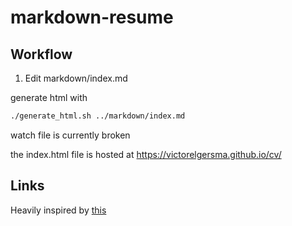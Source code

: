# markdown-resume

## Workflow

1. Edit markdown/index.md

generate html with

```zsh
./generate_html.sh ../markdown/index.md
```

watch file is currently broken

the index.html file is hosted at https://victorelgersma.github.io/cv/

## Links

Heavily inspired by [this](http://sdsawtelle.github.io/blog/output/simple-markdown-resume-with-pandoc-and-wkhtmltopdf.html)
